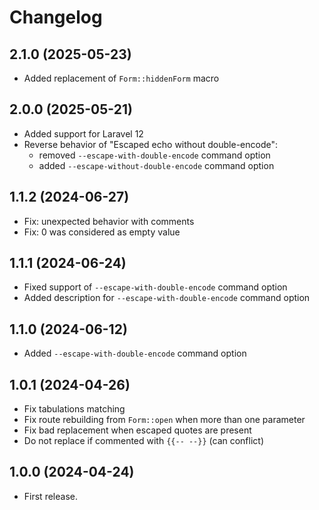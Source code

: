 Changelog
=========

2.1.0 (2025-05-23)
------------------

- Added replacement of `Form::hiddenForm` macro


2.0.0 (2025-05-21)
------------------

- Added support for Laravel 12
- Reverse behavior of "Escaped echo without double-encode":
    - removed `--escape-with-double-encode` command option
    - added `--escape-without-double-encode` command option


1.1.2 (2024-06-27)
------------------

- Fix: unexpected behavior with comments
- Fix: 0 was considered as empty value


1.1.1 (2024-06-24)
------------------

- Fixed support of `--escape-with-double-encode` command option
- Added description for `--escape-with-double-encode` command option


1.1.0 (2024-06-12)
------------------

- Added `--escape-with-double-encode` command option


1.0.1 (2024-04-26)
------------------

- Fix tabulations matching
- Fix route rebuilding from `Form::open` when more than one parameter
- Fix bad replacement when escaped quotes are present
- Do not replace if commented with `{{-- --}}` (can conflict)


1.0.0 (2024-04-24)
------------------

- First release.
